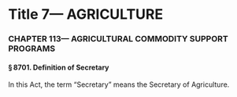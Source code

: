 
# Title 7— AGRICULTURE
### CHAPTER 113— AGRICULTURAL COMMODITY SUPPORT PROGRAMS
#### § 8701. Definition of Secretary

In this Act, the term “Secretary” means the Secretary of Agriculture.
